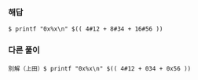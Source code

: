 ### 해답
```
$ printf "0x%x\n" $(( 4#12 + 8#34 + 16#56 ))
```
### 다른 풀이
```
別解（上田）$ printf "0x%x\n" $(( 4#12 + 034 + 0x56 ))
```
